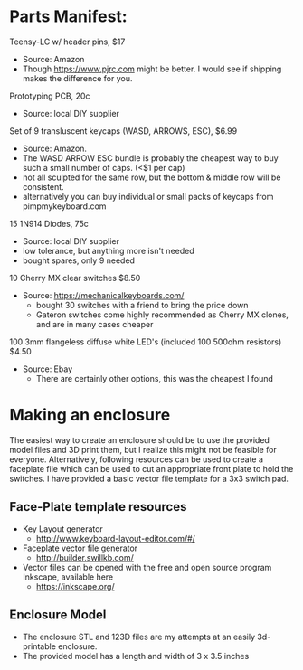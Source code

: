 # Parts Manifest:
 
Teensy-LC w/ header pins, $17
 - Source: Amazon
  - Though https://www.pjrc.com might be better. I would see if shipping makes the difference for you. 
	
Prototyping PCB, 20c	
 - Source: local DIY supplier
	
Set of 9 transluscent keycaps (WASD, ARROWS, ESC), $6.99
 - Source: Amazon. 
  - The WASD ARROW ESC bundle is probably the cheapest way to buy such a small number of caps. (<$1 per cap)	
  - not all sculpted for the same row, but the bottom & middle row will be consistent.
  - alternatively you can buy individual or small packs of keycaps from pimpmykeyboard.com 

15 1N914 Diodes, 75c
 - Source: local DIY supplier
  - low tolerance, but anything more isn't needed
  - bought spares, only 9 needed

10 Cherry MX clear switches $8.50
 - Source: https://mechanicalkeyboards.com/
	- bought 30 switches with a friend to bring the price down
	- Gateron switches come highly recommended as Cherry MX clones, 
	  and are in many cases cheaper 

100 3mm flangeless diffuse white LED's (included 100 500ohm resistors) $4.50
 - Source: Ebay
	- There are certainly other options, this was the cheapest I found

# Making an enclosure
The easiest way to create an enclosure should be to use the provided model files and 3D print them, 
but I realize this might not be feasible for everyone. Alternatively, following resources can be used 
to create a faceplate file which can be used to cut an appropriate front plate to hold the switches. 
I have provided a basic vector file template for a 3x3 switch pad.   

## Face-Plate template resources
 - Key Layout generator
    - http://www.keyboard-layout-editor.com/#/
 - Faceplate vector file generator
	- http://builder.swillkb.com/
 - Vector files can be opened with the free and open source program Inkscape, available here
	- https://inkscape.org/

## Enclosure Model
 - The enclosure STL and 123D files are my attempts at an easily 3d-printable enclosure.  
 - The provided model has a length and width of 3 x 3.5 inches


